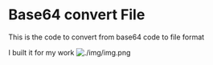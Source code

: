 # Base64 convert File
This is the code to convert from base64 code to file format

I built it for my work
![./img/img.png](img.png)